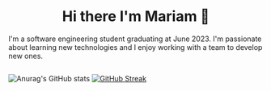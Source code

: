 <h1 align="center"> Hi there I'm Mariam 👋 </h1>

I'm a software engineering student graduating at June 2023. I'm passionate about learning new technologies and I enjoy working with a team to develop new ones.

<img src="https://komarev.com/ghpvc/?username=Mmeckawy&style=flat-square&color=blue" alt=""/>

![Anurag's GitHub stats](https://github-readme-stats.vercel.app/api?username=Mmeckawy&show_icons=true&theme=tokyonight&count_private=true)
[![GitHub Streak](http://github-readme-streak-stats.herokuapp.com?user=Mmeckawy&theme=tokyonight)](https://git.io/streak-stats)
